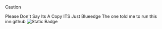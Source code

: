 > [!CAUTION]
> Please Don't Say Its A Copy ITS Just Blueedge The one told me to run this inn github
> ![Static Badge](https://img.shields.io/badge/react%20app-blue)
